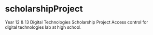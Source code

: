 # scholarshipProject
Year 12 &amp; 13 Digital Technologies Scholarship Project
Access control for digital technologies lab at high school.
